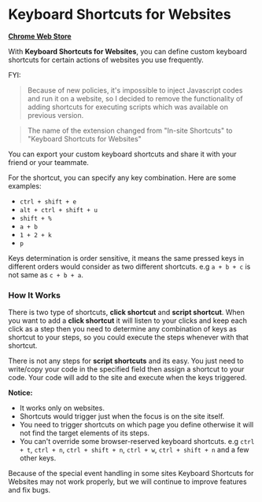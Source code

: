 # Keyboard Shortcuts for Websites

**[Chrome Web Store](https://chrome.google.com/webstore/detail/keyboard-shortcuts-for-websites/dgigbgdgmhhncfgaidcbmafkcmagkool)**

With **Keyboard Shortcuts for Websites**, you can define custom keyboard shortcuts for certain actions of websites you
use frequently.

FYI:
> Because of new policies, it's impossible to inject Javascript codes and run it on a website, so I decided to remove
> the functionality of adding shortcuts for executing scripts which was available on previous version.

> The name of the extension changed from "In-site Shortcuts" to "Keyboard Shortcuts for Websites"

You can export your custom keyboard shortcuts and share it with your friend or your teammate.

For the shortcut, you can specify any key combination. Here are some examples:

- `ctrl + shift + e`
- `alt + ctrl + shift + u`
- `shift + %`
- `a + b`
- `1 + 2 + k`
- `p`

Keys determination is order sensitive, it means the same pressed keys in different orders would consider as two
different shortcuts. e.g `a + b + c` is not same as `c + b + a`.

### How It Works

There is two type of shortcuts, **click shortcut** and **script shortcut**.
When you want to add a **click shortcut** it will listen to your clicks and keep each click as a step then you need to
determine any combination of keys as shortcut to your steps, so you could execute the steps whenever with that shortcut.

There is not any steps for **script shortcuts** and its easy. You just need to write/copy your code in the specified
field
then assign a shortcut to your code. Your code will add to the site and execute when the keys triggered.

**Notice:**

- It works only on websites.
- Shortcuts would trigger just when the focus is on the site itself.
- You need to trigger shortcuts on which page you define otherwise it will not find the target elements of its steps.
- You can't override some browser-reserved keyboard shortcuts. e.g `ctrl + t`, `ctrl + n`, `ctrl + shift + n`,
  `ctrl + w`, `ctrl + shift + n` and a few other keys.

Because of the special event handling in some sites Keyboard Shortcuts for Websites may not work properly,
but we will continue to improve features and fix bugs.
